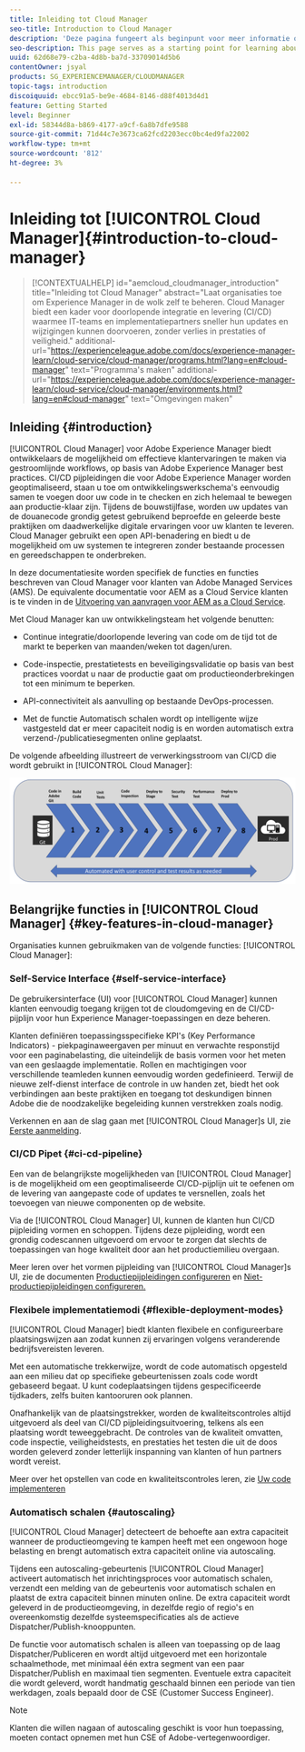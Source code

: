 ```yaml
---
title: Inleiding tot Cloud Manager
seo-title: Introduction to Cloud Manager
description: 'Deze pagina fungeert als beginpunt voor meer informatie over Cloud Manager. '
seo-description: This page serves as a starting point for learning about Adobe AEM Cloud Manager and highlights the benefits and key features.
uuid: 62d68e79-c2ba-4d8b-ba7d-33709014d5b6
contentOwner: jsyal
products: SG_EXPERIENCEMANAGER/CLOUDMANAGER
topic-tags: introduction
discoiquuid: ebcc91a5-be9e-4684-8146-d88f4013d4d1
feature: Getting Started
level: Beginner
exl-id: 58344d8a-b869-4177-a9cf-6a8b7dfe9588
source-git-commit: 71d44c7e3673ca62fcd2203ecc0bc4ed9fa22002
workflow-type: tm+mt
source-wordcount: '812'
ht-degree: 3%

---
```


# Inleiding tot [!UICONTROL Cloud Manager]{#introduction-to-cloud-manager}

>[!CONTEXTUALHELP]
>id="aemcloud_cloudmanager_introduction"
>title="Inleiding tot Cloud Manager"
>abstract="Laat organisaties toe om Experience Manager in de wolk zelf te beheren. Cloud Manager biedt een kader voor doorlopende integratie en levering (CI/CD) waarmee IT-teams en implementatiepartners sneller hun updates en wijzigingen kunnen doorvoeren, zonder verlies in prestaties of veiligheid."
>additional-url="https://experienceleague.adobe.com/docs/experience-manager-learn/cloud-service/cloud-manager/programs.html?lang=en#cloud-manager" text="Programma&#39;s maken"
>additional-url="https://experienceleague.adobe.com/docs/experience-manager-learn/cloud-service/cloud-manager/environments.html?lang=en#cloud-manager" text="Omgevingen maken"

## Inleiding {#introduction}

[!UICONTROL Cloud Manager] voor Adobe Experience Manager biedt ontwikkelaars de mogelijkheid om effectieve klantervaringen te maken via gestroomlijnde workflows, op basis van Adobe Experience Manager best practices. CI/CD pijpleidingen die voor Adobe Experience Manager worden geoptimaliseerd, staan u toe om ontwikkelingswerkschema&#39;s eenvoudig samen te voegen door uw code in te checken en zich helemaal te bewegen aan productie-klaar zijn. Tijdens de bouwstijlfase, worden uw updates van de douanecode grondig getest gebruikend beproefde en geleerde beste praktijken om daadwerkelijke digitale ervaringen voor uw klanten te leveren. Cloud Manager gebruikt een open API-benadering en biedt u de mogelijkheid om uw systemen te integreren zonder bestaande processen en gereedschappen te onderbreken.

In deze documentatiesite worden specifiek de functies en functies beschreven van Cloud Manager voor klanten van Adobe Managed Services (AMS). De equivalente documentatie voor AEM as a Cloud Service klanten is te vinden in de [Uitvoering van aanvragen voor AEM as a Cloud Service](https://experienceleague.adobe.com/docs/experience-manager-cloud-service/implementing/home.html?lang=en).

Met Cloud Manager kan uw ontwikkelingsteam het volgende benutten:

* Continue integratie/doorlopende levering van code om de tijd tot de markt te beperken van maanden/weken tot dagen/uren.

* Code-inspectie, prestatietests en beveiligingsvalidatie op basis van best practices voordat u naar de productie gaat om productieonderbrekingen tot een minimum te beperken.

* API-connectiviteit als aanvulling op bestaande DevOps-processen.

* Met de functie Automatisch schalen wordt op intelligente wijze vastgesteld dat er meer capaciteit nodig is en worden automatisch extra verzend-/publicatiesegmenten online geplaatst.

De volgende afbeelding illustreert de verwerkingsstroom van CI/CD die wordt gebruikt in [!UICONTROL Cloud Manager]:

![](assets/screen_shot_2018-05-12at73843pm.png)

## Belangrijke functies in [!UICONTROL Cloud Manager] {#key-features-in-cloud-manager}

Organisaties kunnen gebruikmaken van de volgende functies: [!UICONTROL Cloud Manager]:

### Self-Service Interface {#self-service-interface}

De gebruikersinterface (UI) voor [!UICONTROL Cloud Manager] kunnen klanten eenvoudig toegang krijgen tot de cloudomgeving en de CI/CD-pijplijn voor hun Experience Manager-toepassingen en deze beheren.

Klanten definiëren toepassingsspecifieke KPI&#39;s (Key Performance Indicators) - piekpaginaweergaven per minuut en verwachte responstijd voor een paginabelasting, die uiteindelijk de basis vormen voor het meten van een geslaagde implementatie. Rollen en machtigingen voor verschillende teamleden kunnen eenvoudig worden gedefinieerd. Terwijl de nieuwe zelf-dienst interface de controle in uw handen zet, biedt het ook verbindingen aan beste praktijken en toegang tot deskundigen binnen Adobe die de noodzakelijke begeleiding kunnen verstrekken zoals nodig.

Verkennen en aan de slag gaan met [!UICONTROL Cloud Manager]s UI, zie [Eerste aanmelding](https://helpx.adobe.com/experience-manager/cloud-manager/using/first-time-login.html).

### CI/CD Pipet {#ci-cd-pipeline}

Een van de belangrijkste mogelijkheden van [!UICONTROL Cloud Manager] is de mogelijkheid om een geoptimaliseerde CI/CD-pijplijn uit te oefenen om de levering van aangepaste code of updates te versnellen, zoals het toevoegen van nieuwe componenten op de website.

Via de [!UICONTROL Cloud Manager] UI, kunnen de klanten hun CI/CD pijpleiding vormen en schoppen. Tijdens deze pijpleiding, wordt een grondig codescannen uitgevoerd om ervoor te zorgen dat slechts de toepassingen van hoge kwaliteit door aan het productiemilieu overgaan.

Meer leren over het vormen pijpleiding van [!UICONTROL Cloud Manager]s UI, zie de documenten [Productiepijpleidingen configureren](configuring-production-pipelines.md) en [Niet-productiepijpleidingen configureren.](configuring-non-production-pipelines.md)

### Flexibele implementatiemodi {#flexible-deployment-modes}

[!UICONTROL Cloud Manager] biedt klanten flexibele en configureerbare plaatsingswijzen aan zodat kunnen zij ervaringen volgens veranderende bedrijfsvereisten leveren.

Met een automatische trekkerwijze, wordt de code automatisch opgesteld aan een milieu dat op specifieke gebeurtenissen zoals code wordt gebaseerd begaat. U kunt codeplaatsingen tijdens gespecificeerde tijdkaders, zelfs buiten kantooruren ook plannen.

Onafhankelijk van de plaatsingstrekker, worden de kwaliteitscontroles altijd uitgevoerd als deel van CI/CD pijpleidingsuitvoering, telkens als een plaatsing wordt teweeggebracht. De controles van de kwaliteit omvatten, code inspectie, veiligheidstests, en prestaties het testen die uit de doos worden geleverd zonder letterlijk inspanning van klanten of hun partners wordt vereist.

Meer over het opstellen van code en kwaliteitscontroles leren, zie [Uw code implementeren](deploying-code.md)

### Automatisch schalen {#autoscaling}

[!UICONTROL Cloud Manager] detecteert de behoefte aan extra capaciteit wanneer de productieomgeving te kampen heeft met een ongewoon hoge belasting en brengt automatisch extra capaciteit online via autoscaling.

Tijdens een autoscaling-gebeurtenis [!UICONTROL Cloud Manager] activeert automatisch het inrichtingsproces voor automatisch schalen, verzendt een melding van de gebeurtenis voor automatisch schalen en plaatst de extra capaciteit binnen minuten online. De extra capaciteit wordt geleverd in de productieomgeving, in dezelfde regio of regio&#39;s en overeenkomstig dezelfde systeemspecificaties als de actieve Dispatcher/Publish-knooppunten.

De functie voor automatisch schalen is alleen van toepassing op de laag Dispatcher/Publiceren en wordt altijd uitgevoerd met een horizontale schaalmethode, met minimaal één extra segment van een paar Dispatcher/Publish en maximaal tien segmenten. Eventuele extra capaciteit die wordt geleverd, wordt handmatig geschaald binnen een periode van tien werkdagen, zoals bepaald door de CSE (Customer Success Engineer).

>[!NOTE]
>Klanten die willen nagaan of autoscaling geschikt is voor hun toepassing, moeten contact opnemen met hun CSE of Adobe-vertegenwoordiger.
